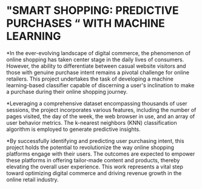 # "SMART SHOPPING: PREDICTIVE PURCHASES “ WITH MACHINE LEARNING

*In the ever-evolving landscape of digital commerce, the phenomenon of online shopping has taken center stage in the daily lives of consumers. However, the ability to differentiate between casual website visitors and those with genuine purchase intent remains a pivotal challenge for online retailers. This project undertakes the task of developing a machine learning-based classifier capable of discerning a user's inclination to make a purchase during their online shopping journey.

*Leveraging a comprehensive dataset encompassing thousands of user sessions, the project incorporates various features, including the number of pages visited, the day of the week, the web browser in use, and an array of user behavior metrics. The k-nearest neighbors (KNN) classification algorithm is employed to generate predictive insights.

*By successfully identifying and predicting user purchasing intent, this project holds the potential to revolutionize the way online shopping platforms engage with their users. The outcomes are expected to empower these platforms in offering tailor-made content and products, thereby elevating the overall user experience. This work represents a vital step toward optimizing digital commerce and driving revenue growth in the online retail industry.
